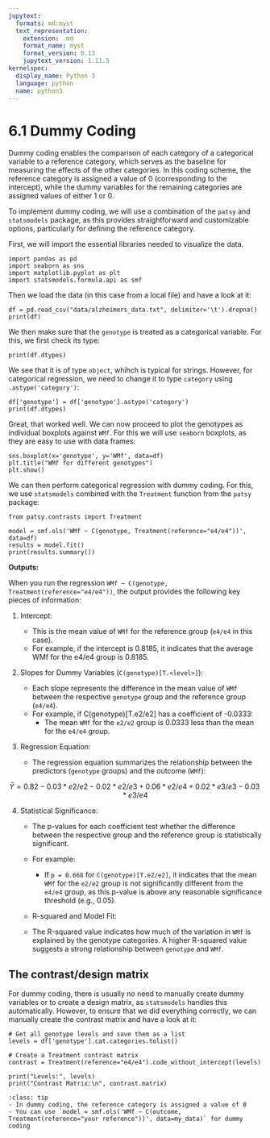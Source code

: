 ```yaml
---
jupytext:
  formats: md:myst
  text_representation:
    extension: .md
    format_name: myst
    format_version: 0.13
    jupytext_version: 1.11.5
kernelspec:
  display_name: Python 3
  language: python
  name: python3
---
```


# 6.1 Dummy Coding

Dummy coding enables the comparison of each category of a categorical variable to a reference category, which serves as the baseline for measuring the effects of the other categories. In this coding scheme, the reference category is assigned a value of 0 (corresponding to the intercept), while the dummy variables for the remaining categories are assigned values of either 1 or 0. 

To implement dummy coding, we will use a combination of the `patsy` and `statsmodels` package, as this provides straightforward and customizable options, particularly for defining the reference category.

First, we will import the essential libraries needed to visualize the data.

```{code-cell}
import pandas as pd
import seaborn as sns
import matplotlib.pyplot as plt
import statsmodels.formula.api as smf
```

Then we load the data (in this case from a local file) and have a look at it:

```{code-cell}
df = pd.read_csv("data/alzheimers_data.txt", delimiter='\t').dropna()
print(df)
```

We then make sure that the `genotype` is treated as a categorical variable. For this, we first check its type:

```{code-cell}
print(df.dtypes)
```

We see that it is of type `object`, whihch is typical for strings. However, for categorical regression, we need to change it to type `category` using `.astype('category')`:

```{code-cell}
df['genotype'] = df['genotype'].astype('category')
print(df.dtypes)
```

Great, that worked well. We can now proceed to plot the genotypes as individual boxplots against `WMf`. For this we will use `seaborn` boxplots, as they are easy to use with data frames:

```{code-cell}
sns.boxplot(x='genotype', y='WMf', data=df)
plt.title("WMf for different genotypes")
plt.show()
```

We can then perform categorical regression with dummy coding. For this, we use `statsmodels` combined with the `Treatment` function from the `patsy` package:

```{code-cell}
from patsy.contrasts import Treatment

model = smf.ols('WMf ~ C(genotype, Treatment(reference="e4/e4"))', data=df)
results = model.fit()
print(results.summary())
```

**Outputs:**

When you run the regression `WMf ~ C(genotype, Treatment(reference="e4/e4"))`, the output provides the following key pieces of information:

1. Intercept:
    - This is the mean value of `WMf` for the reference group (`e4/e4` in this case).
    - For example, if the intercept is 0.8185, it indicates that the average WMf for the e4/e4 group is 0.8185.

2. Slopes for Dummy Variables (`C(genotype)[T.<level>]`):
    - Each slope represents the difference in the mean value of `WMf` between the respective `genotype` group and the reference group (`e4/e4`).
    - For example, if C(genotype)[T.e2/e2] has a coefficient of -0.0333:
      - The mean `WMf` for the `e2/e2` group is 0.0333 less than the mean for the `e4/e4` group.

3. Regression Equation:
    - The regression equation summarizes the relationship between the predictors (`genotype` groups) and the outcome (`WMf`):

$$\hat{Y} = 0.82 - 0.03 * e2/e2 - 0.02 * e2/e3 + 0.06 * e2/e4 + 0.02 * e3/e3 - 0.03 * e3/e4$$

4. Statistical Significance:
    - The p-values for each coefficient test whether the difference between the respective group and the reference group is statistically significant.
    - For example:
      - If `p = 0.668` for `C(genotype)[T.e2/e2]`, it indicates that the mean `WMf` for the `e2/e2` group is not significantly different from the `e4/e4` group, as this p-value is above any reasonable significance threshold (e.g., 0.05).

    - R-squared and Model Fit:
    - The R-squared value indicates how much of the variation in `WMf` is explained by the genotype categories. A higher R-squared value suggests a strong relationship between `genotype` and `WMf`.

## The contrast/design matrix

For dummy coding, there is usually no need to manually create dummy variables or to create a design matrix, as `statsmodels` handles this automatically. However, to ensure that we did everything correctly, we can manually create the contrast matrix and have a look at it:

```{code-cell}
# Get all genotype levels and save them as a list
levels = df['genotype'].cat.categories.tolist()

# Create a Treatment contrast matrix
contrast = Treatment(reference="e4/e4").code_without_intercept(levels)

print("Levels:", levels)
print("Contrast Matrix:\n", contrast.matrix)
```

```{admonition} Summary
:class: tip
- In dummy coding, the reference category is assigned a value of 0
- You can use `model = smf.ols('WMf ~ C(outcome, Treatment(reference="your reference"))', data=my_data)` for dummy coding
```
